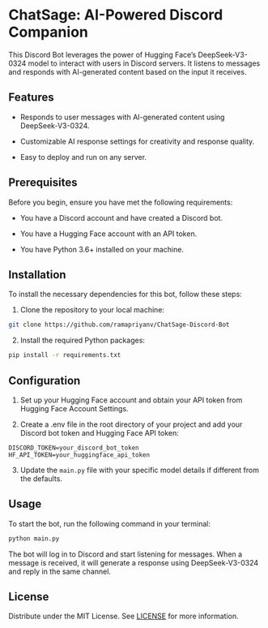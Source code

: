 # ChatSage: AI-Powered Discord Companion

This Discord Bot leverages the power of Hugging Face’s DeepSeek-V3-0324 model to interact with users in Discord servers. It listens to messages and responds with AI-generated content based on the input it receives.

## Features

- Responds to user messages with AI-generated content using DeepSeek-V3-0324.

- Customizable AI response settings for creativity and response quality.

- Easy to deploy and run on any server.

## Prerequisites

Before you begin, ensure you have met the following requirements:

- You have a Discord account and have created a Discord bot.

- You have a Hugging Face account with an API token.

- You have Python 3.6+ installed on your machine.

## Installation

To install the necessary dependencies for this bot, follow these steps:

1. Clone the repository to your local machine:


```bash
git clone https://github.com/ramapriyanv/ChatSage-Discord-Bot
```

2. Install the required Python packages:

```bash
pip install -r requirements.txt
```

## Configuration

1. Set up your Hugging Face account and obtain your API token from Hugging Face Account Settings.

2. Create a .env file in the root directory of your project and add your Discord bot token and Hugging Face API token:

```plaintext
DISCORD_TOKEN=your_discord_bot_token
HF_API_TOKEN=your_huggingface_api_token
```

3. Update the `main.py` file with your specific model details if different from the defaults.

## Usage

To start the bot, run the following command in your terminal:

```bash
python main.py
```

The bot will log in to Discord and start listening for messages. When a message is received, it will generate a response using DeepSeek-V3-0324 and reply in the same channel.


## License

Distribute under the MIT License. See [LICENSE](./LICENSE) for more information.
